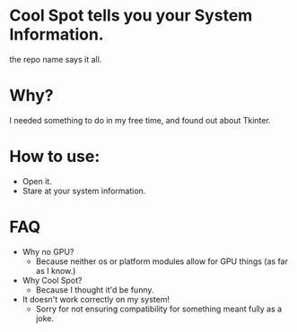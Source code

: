 # Cool Spot tells you your System Information.
the repo name says it all.
# Why?
I needed something to do in my free time, and found out about Tkinter.
# How to use:
* Open it.
* Stare at your system information.
# FAQ
* Why no GPU?
  * Because neither os or platform modules allow for GPU things (as far as I know.)
* Why Cool Spot?
  * Because I thought it'd be funny.
* It doesn't work correctly on my system!
  * Sorry for not ensuring compatibility for something meant fully as a joke.
